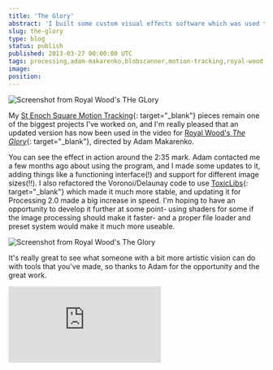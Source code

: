 ```yaml
---
title: 'The Glory'
abstract: 'I built some custom visual effects software which was used to make a music video.'
slug: the-glory
type: blog
status: publish
published: 2013-03-27 00:00:00 UTC
tags: processing,adam-makarenko,blobscanner,motion-tracking,royal-wood,the-glory,toxiclibs
image: 
position: 
---
```


![Screenshot from Royal Wood\'s THe
GLory](https://farm9.staticflickr.com/8091/8594413943_1edcb4824e_b.jpg)

My [St Enoch Square Motion Tracking](/projects/motion-tracking){:
target="_blank"} pieces remain one of the biggest projects I\'ve worked
on, and I\'m really pleased that an updated version has now been used in
the video for [Royal Wood\'s *The Glory*][1]{: target="_blank"},
directed by Adam Makarenko.

You can see the effect in action around the 2:35 mark. Adam contacted me
a few months ago about using the program, and I made some updates to it,
adding things like a functioning interface(!) and support for different
image sizes(!!). I also refactored the Voronoi/Delaunay code to use
[ToxicLibs][2]{: target="_blank"} which made it much more stable, and
updating it for Processing 2.0 made a big increase in speed. I\'m hoping
to have an opportunity to develop it further at some point- using
shaders for some if the image processing should make it faster- and a
proper file loader and preset system would make it much more useable.

![Screenshot from Royal Wood\'s The
Glory](https://farm9.staticflickr.com/8237/8594413911_c5f3404782_b.jpg)

It\'s really great to see what someone with a bit more artistic vision
can do with tools that you\'ve made, so thanks to Adam for the
opportunity and the great work.

<iframe class="ql-video" allowfullscreen="true" src="https://player.vimeo.com/video/60338437" frameborder="0"></iframe>





[1]: https://vimeo.com/60338437
[2]: http://toxiclibs.org/

